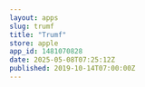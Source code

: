 ```yaml
---
layout: apps
slug: trumf
title: "Trumf"
store: apple
app_id: 1481070828
date: 2025-05-08T07:25:12Z
published: 2019-10-14T07:00:00Z
---
```

